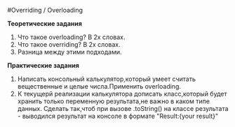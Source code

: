 #Overriding / Overloading

**Теоретические задания**
1. Что такое overloading? В 2х словах.
2. Что такое overriding? В 2х словах.
3. Разница между этими подходами.

**Практические задания**
1. Написать консольный калькулятор,который умеет считать вещественные и целые числа.Применить overloading.
2. К текущерй реализации калькулятора дописать класс,который будет хранить только переменную результата,не важно в каком типе данных.
Сделать так,чтоб при вызове .toString() на классе результата - выводился результат на консоле в формате "Result:{your result}"
